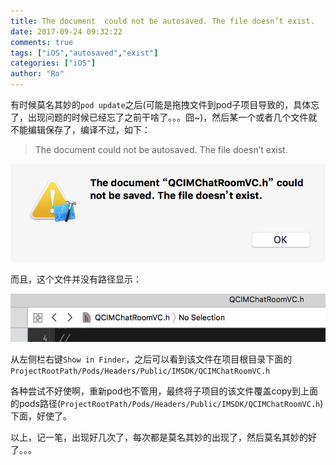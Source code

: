 ```yaml
---
title: The document  could not be autosaved. The file doesn’t exist.
date: 2017-09-24 09:32:22
comments: true
tags: ["iOS","autosaved","exist"]
categories: ["iOS"]
author: "Ro"
---
```

有时候莫名其妙的`pod update`之后(可能是拖拽文件到pod子项目导致的，具体忘了，出现问题的时候已经忘了之前干啥了。。。囧~)，然后某一个或者几个文件就不能编辑保存了，编译不过，如下：
>The document  could not be autosaved. The file doesn’t exist.

![fileNotExist](/imgs/fileNotExist.jpg)

<!-- more -->

而且，这个文件并没有路径显示：

![pathError](/imgs/pathError.jpg)

从左侧栏右键`Show in Finder`，之后可以看到该文件在项目根目录下面的`ProjectRootPath/Pods/Headers/Public/IMSDK/QCIMChatRoomVC.h`

各种尝试不好使啊，重新pod也不管用，最终将子项目的该文件覆盖copy到上面的pods路径(`ProjectRootPath/Pods/Headers/Public/IMSDK/QCIMChatRoomVC.h`)下面，好使了。

以上，记一笔，出现好几次了，每次都是莫名其妙的出现了，然后莫名其妙的好了。。。
